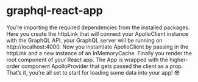 ﻿# graphql-react-app
 You’re importing the required dependencies from the installed packages.
 Here you create the httpLink that will connect your ApolloClient instance with the GraphQL API, 
 your GraphQL server will be running on http://localhost:4000.
 Now you instantiate ApolloClient by passing in the httpLink and a new instance of an InMemoryCache.
 Finally you render the root component of your React app. The App is wrapped with the higher-order 	     	component 
 ApolloProvider that gets passed the client as a prop.
 That’s it, you’re all set to start for loading some data into your app! 😎
